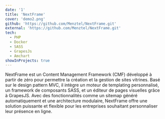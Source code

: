 ```yaml
---
date: '1'
title: 'NextFrame'
cover: 'demo2.png'
github: 'https://github.com/Menztel/NextFrame.git'
external: 'https://github.com/Menztel/NextFrame.git'
tech:
  - PHP
  - Docker
  - SASS
  - GrapesJs
  - Amchart
showInProjects: true
---
```


NextFrame est un Content Management Framework (CMF) développé à partir de zéro pour permettre la création et la gestion de sites vitrines. Basé sur le design pattern MVC, il intègre un moteur de templating personnalisé, un framework de composants SASS, et un éditeur de pages visuelles grâce à GrapesJS. Avec des fonctionnalités comme un sitemap généré automatiquement et une architecture modulaire, NextFrame offre une solution puissante et flexible pour les entreprises souhaitant personnaliser leur présence en ligne.
